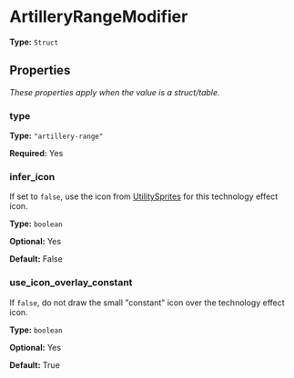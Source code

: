 # ArtilleryRangeModifier

**Type:** `Struct`

## Properties

*These properties apply when the value is a struct/table.*

### type

**Type:** `"artillery-range"`

**Required:** Yes

### infer_icon

If set to `false`, use the icon from [UtilitySprites](prototype:UtilitySprites) for this technology effect icon.

**Type:** `boolean`

**Optional:** Yes

**Default:** False

### use_icon_overlay_constant

If `false`, do not draw the small "constant" icon over the technology effect icon.

**Type:** `boolean`

**Optional:** Yes

**Default:** True

